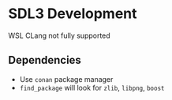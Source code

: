 # SDL3 Development

WSL CLang not fully supported

## Dependencies

* Use `conan` package manager
* `find_package` will look for `zlib`, `libpng`, `boost`

